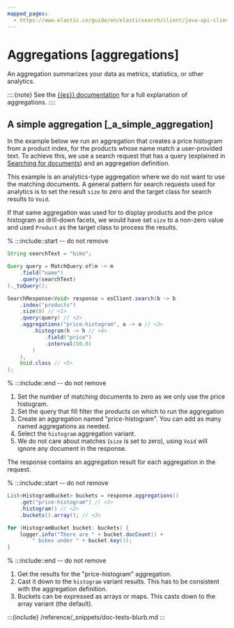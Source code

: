 ```yaml
---
mapped_pages:
  - https://www.elastic.co/guide/en/elasticsearch/client/java-api-client/current/aggregations.html
---
```


# Aggregations [aggregations]

An aggregation summarizes your data as metrics, statistics, or other analytics.

::::{note}
See the [{{es}} documentation](elasticsearch://reference/aggregations/index.md) for a full explanation of aggregations.
::::



## A simple aggregation [_a_simple_aggregation]

In the example below we run an aggregation that creates a price histogram from a product index, for the products whose name match a user-provided text. To achieve this, we use a search request that has a query (explained in [Searching for documents](searching.md)) and an aggregation definition.

This example is an analytics-type aggregation where we do not want to use the matching documents. A general pattern for search requests used for analytics is to set the result `size` to zero and the target class for search results to `Void`.

If that same aggregation was used for to display products and the price histogram as drill-down facets, we would have set `size` to a non-zero value and used `Product` as the target class to process the results.

<!-- :::include
```java
:::{include} {doc-tests-src}/usage/AggregationsTest.java[price-histo-request]
```
-->
% :::include::start -- do not remove
```java
String searchText = "bike";

Query query = MatchQuery.of(m -> m
    .field("name")
    .query(searchText)
)._toQuery();

SearchResponse<Void> response = esClient.search(b -> b
    .index("products")
    .size(0) // <1>
    .query(query) // <2>
    .aggregations("price-histogram", a -> a // <3>
        .histogram(h -> h // <4>
            .field("price")
            .interval(50.0)
        )
    ),
    Void.class // <5>
);
```
% :::include::end -- do not remove

1. Set the number of matching documents to zero as we only use the price histogram.
2. Set the query that fill filter the products on which to run the aggregation
3. Create an aggregation named "price-histogram". You can add as many named aggregations as needed.
4. Select the `histogram` aggregation variant.
5. We do not care about matches (`size` is set to zero), using `Void` will ignore any document in the response.


The response contains an aggregation result for each aggregation in the request.

<!-- :::include
```java
:::{include} {doc-tests-src}/usage/AggregationsTest.java[price-histo-response]
```
-->
% :::include::start -- do not remove
```java
List<HistogramBucket> buckets = response.aggregations()
    .get("price-histogram") // <1>
    .histogram() // <2>
    .buckets().array(); // <3>

for (HistogramBucket bucket: buckets) {
    logger.info("There are " + bucket.docCount() +
        " bikes under " + bucket.key());
}

```
% :::include::end -- do not remove

1. Get the results for the "price-histogram" aggregation.
2. Cast it down to the `histogram` variant results. This has to be consistent with the aggregation definition.
3. Buckets can be expressed as arrays or maps. This casts down to the array variant (the default).


:::{include} /reference/_snippets/doc-tests-blurb.md
:::

